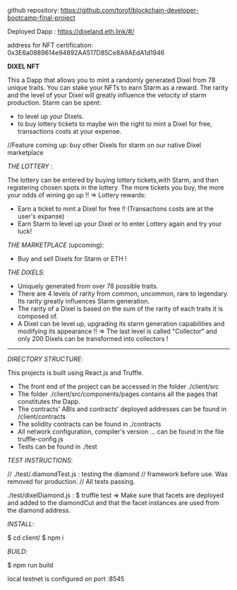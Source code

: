 github repository: https://github.com/torof/blockchain-developer-bootcamp-final-project

Deployed Dapp :  https://dixeland.eth.link/#/

address for NFT certification: 0x3E6a0889614e94892AA517D85Ce8A9AEdA1d1946


__DIXEL NFT__ 

This a Dapp that allows you to mint a randomly generated Dixel from 78 unique traits.
You can stake your NFTs to earn Starm as a reward. The rarity and the level of your Dixel will greatly influence the velocity of starm production.
Starm can be spent:
- to level up your Dixels.
- to buy lottery tickets to maybe win the right to mint a Dixel for free, transactions costs at your expense.

//Feature coming up: buy other Dixels for starm on our native Dixel marketplace
 
 _THE LOTTERY_ :

 The lottery can be entered by buying lottery tickets,with Starm, and then registering chosen spots in the lottery. The more tickets you buy, the more your odds of wining go up !!
 => Lottery rewards:
   - Earn a ticket to mint a Dixel for free !! (Transactions costs are at the user's expanse)
   - Earn Starm to level up your Dixel or to enter Lottery again and try your luck!

 _THE MARKETPLACE_ (upcoming):
- Buy and sell Dixels for Starm or ETH ! 

_THE DIXELS_:

   - Uniquely generated from over 78 possible traits.
   - There are 4 levels of rarity from common, uncommon, rare to legendary. Its rarity greatly influences Starm generation.
   - The rarity of a Dixel is based on the sum of the rarity of each traits it is composed of.
   - A Dixel can be level up, upgrading its starm generation capabilities and modifying its appearance !!
     => The last level is called "Collector" and only 200 Dixels can be transformed into collectors !


------------------------------------------------------------

_DIRECTORY STRUCTURE_:

This projects is built using React.js and Truffle.
- The front end of the project can be accessed in the folder ./client/src
- The folder ./client/src/components/pages contains all the pages that constitutes the Dapp.
- The contracts' ABIs and contracts' deployed addresses can be found in /client/contracts
- The solidity contracts can be found in ./contracts
- All network configuration, compiler's version ... can be found in the file truffle-config.js
- Tests can be found in ./test

_TEST INSTRUCTIONS_:

//  ./test/.diamondTest.js : testing the diamond 
//   framework before use. Was removed for production. 
//   All tests passing.

./test/dixelDiamond.js : $ truffle test
   => Make sure that facets are deployed and added to the diamondCut and that the facet instances are used from the diamond address.

_INSTALL_: 

$ cd client/
$ npm i

_BUILD_: 

$ npm run build

local testnet is configured on port :8545

